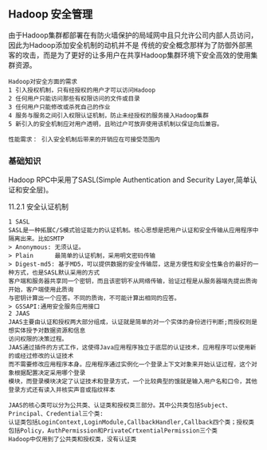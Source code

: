 ## Hadoop 安全管理
由于Hadoop集群都部署在有防火墙保护的局域网中且只允许公司内部人员访问，因此为Hadoop添加安全机制的动机并不是
传统的安全概念那样为了防御外部黑客的攻击，而是为了更好的让多用户在共享Hadoop集群环境下安全高效的使用集群资源。

    Hadoop对安全方面的需求
    1 引入授权机制，只有经授权的用户才可以访问Hadoop
    2 任何用户只能访问那些有权限访问的文件或目录
    3 任何用户只能修改或杀死自己的作业
    4 服务与服务之间引入权限认证机制，防止未经授权的服务接入Hadoop集群
    5 新引入的安全机制应对用户透明，且哟过户可放弃使用该机制以保证向后兼容。
    
    性能需求： 引入安全机制后带来的开销应在可接受范围内
    
### 基础知识
Hadoop RPC中采用了SASL(Simple Authentication and Security Layer,简单认证和安全层)。

11.2.1 安全认证机制

    1 SASL
    SASL是一种拓展C/S模式验证能力的认证机制。核心思想是把用户认证和安全传输从应用程序中隔离出来。比如SMTP
    > Anonymous: 无须认证。
    > Plain      最简单的认证机制，采用明文密码传输
    > Digest-md5: 基于MD5，可以提供数据的安全传输层，这是方便性和安全性集合的最好的一种方式，也是SASL默认采用的方式
    客户端和服务器共享同一个密钥，而且该密钥不从网络传输，验证过程是从服务器端先提出质询开始，客户端使用此质询
    与密钥计算出一个应答。不同的质询，不可能计算出相同的应答。
    > GSSAPI:通用安全服务应用接口
    2 JAAS
    JAAS主要由认证和授权两大部分组成，认证就是简单的对一个实体的身份进行判断;而授权则是想实体授予对数据资源和信息
    访问权限的决策过程。
    JAAS通过插件的方式工作，这使得Java应用程序独立于底层的认证技术，应用程序可以使用新的或经过修改的认证技术
    而不需要修改应用程序本身。应用程序通过实例化一个登录上下文对象来开始认证过程，这个对象根据配置决定采用哪个登录
    模块，而登录模块决定了认证技术和登录方式，一个比较典型的饿就是输入用户名和口令，其他登录方式还有读入并核实声音或指纹样本
    
    JAAS的核心类可以分为公共类、认证类和授权类三部分。其中公共类包括Subject、Principal、Credential三个类:
    认证类包括LoginContext,LoginModule,CallbackHandler,Callback四个类；授权类包括Policy，AuthPermission和PrivateCrtxentialPermission三个类
    Hadoop中仅用到了公共类和授权类，没有认证类
    
    